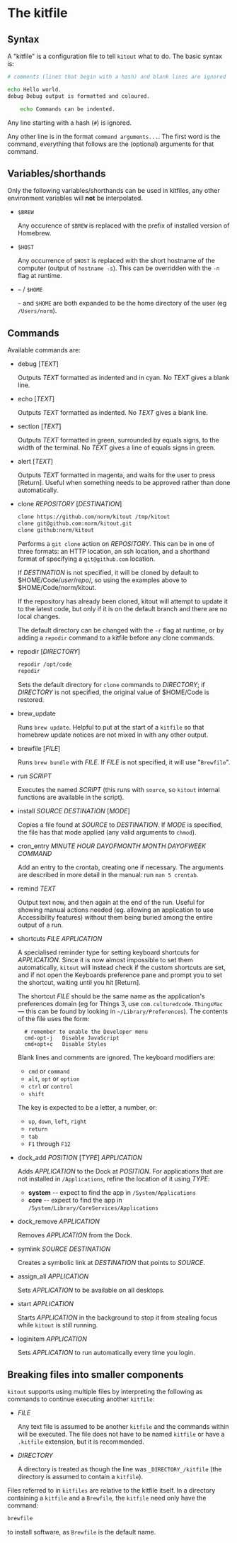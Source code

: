 The kitfile
===========

## Syntax

A "kitfile" is a configuration file to tell `kitout` what to do. The basic
syntax is:

```bash
# comments (lines that begin with a hash) and blank lines are ignored

echo Hello world.
debug Debug output is formatted and coloured.

    echo Commands can be indented.
```

Any line starting with a hash (`#`) is ignored.

Any other line is in the format `command arguments...`. The first word is the
command, everything that follows are the (optional) arguments for that
command.


## Variables/shorthands

Only the following variables/shorthands can be used in kitfiles, any other
environment variables will **not** be interpolated.

* `$BREW`

    Any occurence of `$BREW` is replaced with the prefix of installed
    version of Homebrew.

* `$HOST`

    Any occurrence of `$HOST` is replaced with the short hostname of the
    computer (output of `hostname -s`). This can be overridden with the
    `-n` flag at runtime.

* `~` / `$HOME`

    `~` and `$HOME` are both expanded to be the home directory of the user
    (eg `/Users/norm`).


## Commands

Available commands are:

* debug \[_TEXT_\]

    Outputs _TEXT_ formatted as indented and in cyan. No _TEXT_ gives
    a blank line.

* echo \[_TEXT_\]

    Outputs _TEXT_ formatted as indented. No _TEXT_ gives a blank line.

* section \[_TEXT_\]

    Outputs _TEXT_ formatted in green, surrounded by equals signs, to the
    width of the terminal. No _TEXT_ gives a line of equals signs in green.

* alert \[_TEXT_\]

    Outputs _TEXT_ formatted in magenta, and waits for the user to
    press \[Return\]. Useful when something needs to be approved
    rather than done automatically.

* clone _REPOSITORY_ \[_DESTINATION_\]

    ```bash
    clone https://github.com/norm/kitout /tmp/kitout
    clone git@github.com:norm/kitout.git
    clone github:norm/kitout
    ```

    Performs a `git clone` action on _REPOSITORY_. This can be in one of
    three formats: an HTTP location, an ssh location, and a shorthand
    format of specifying a `git@github.com` location.

    If _DESTINATION_ is not specified, it will be cloned by default to
    $HOME/Code/_user_/_repo_/, so using the examples above to
    $HOME/Code/norm/kitout.

    If the repository has already been cloned, kitout will attempt to update
    it to the latest code, but only if it is on the default branch and there
    are no local changes.

    The default directory can be changed with the `-r` flag at runtime,
    or by adding a `repodir` command to a kitfile before any clone commands.

* repodir \[_DIRECTORY_\]

    ```bash
    repodir /opt/code
    repodir
    ```

    Sets the default directory for `clone` commands to _DIRECTORY_;
    if _DIRECTORY_ is not specified, the original value of
    $HOME/Code is restored.

* brew_update

    Runs `brew update`. Helpful to put at the start of a `kitfile` so that
    homebrew update notices are not mixed in with any other output.

* brewfile \[_FILE_\]

    Runs `brew bundle` with _FILE_. If _FILE_ is not specified, it will
    use "`Brewfile`".

* run _SCRIPT_

    Executes the named _SCRIPT_ (this runs with `source`, so `kitout`
    internal functions are available in the script).

* install _SOURCE_ _DESTINATION_ \[_MODE_\]

    Copies a file found at _SOURCE_ to _DESTINATION_. If _MODE_ is specified,
    the file has that mode applied (any valid arguments to `chmod`).

* cron_entry _MINUTE_ _HOUR_ _DAYOFMONTH_ _MONTH_ _DAYOFWEEK_ _COMMAND_

    Add an entry to the crontab, creating one if necessary. The arguments are
    described in more detail in the manual: run `man 5 crontab`.

* remind _TEXT_

    Output text now, and then again at the end of the run.
    Useful for showing manual actions needed (eg. allowing an
    application to use Accessibility features) without them being buried
    among the entire output of a run.

* shortcuts _FILE_ _APPLICATION_

    A specialised reminder type for setting keyboard shortcuts for
    _APPLICATION_. Since it is now almost impossible to set them
    automatically, `kitout` will instead check if the custom shortcuts are
    set, and if not open the Keyboards preference pane and prompt you to set
    the shortcut, waiting until you hit \[Return\].

    The shortcut _FILE_ should be the same name as the application's 
    preferences domain (eg for Things 3, use `com.culturedcode.ThingsMac`
    — this can be found by looking in `~/Library/Preferences`).
    The contents of the file uses the form:

        # remember to enable the Developer menu
        cmd-opt-j   Disable JavaScript
        cmd+opt+c   Disable Styles

    Blank lines and comments are ignored. The keyboard modifiers are:

    * `cmd` or `command`
    * `alt`, `opt` or `option`
    * `ctrl` or `control`
    * `shift`

    The key is expected to be a letter, a number, or:

    * `up`, `down`, `left`, `right`
    * `return`
    * `tab`
    * `F1` through `F12`


* dock\_add _POSITION_ [_TYPE_] _APPLICATION_

    Adds _APPLICATION_ to the Dock at _POSITION_. For applications that are
    not installed in `/Applications`, refine the location of it using _TYPE_:

    * **system** -- expect to find the app in `/System/Applications`
    * **core** -- expect to find the app in `/System/Library/CoreServices/Applications`

* dock\_remove _APPLICATION_

    Removes _APPLICATION_ from the Dock.

* symlink _SOURCE_ _DESTINATION_

    Creates a symbolic link at _DESTINATION_ that points to _SOURCE_.

* assign\_all _APPLICATION_

    Sets _APPLICATION_ to be available on all desktops.

* start _APPLICATION_

    Starts _APPLICATION_ in the background to stop it from stealing focus
    while `kitout` is still running.

* loginitem _APPLICATION_

    Sets _APPLICATION_ to run automatically every time you login.


## Breaking files into smaller components

`kitout` supports using multiple files by interpreting the following
as commands to continue executing another `kitfile`:

* _FILE_

    Any text file is assumed to be another `kitfile` and the commands within
    will be executed. The file does not have to be named `kitfile` or have a
    `.kitfile` extension, but it is recommended.

* _DIRECTORY_

    A directory is treated as though the line was `_DIRECTORY_/kitfile`
    (the directory is assumed to contain a `kitfile`).

Files referred to in `kitfiles` are relative to the kitfile itself. In
a directory containing a `kitfile` and a `Brewfile`, the `kitfile` need
only have the command:

```bash
brewfile
```

to install software, as `Brewfile` is the default name.
